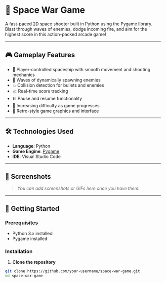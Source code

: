 # 🚀 Space War Game

A fast-paced 2D space shooter built in Python using the Pygame library. Blast through waves of enemies, dodge incoming fire, and aim for the highest score in this action-packed arcade game!

---

## 🎮 Gameplay Features

- 🔫 Player-controlled spaceship with smooth movement and shooting mechanics  
- 👾 Waves of dynamically spawning enemies  
- 💥 Collision detection for bullets and enemies  
- 📈 Real-time score tracking  
- ⏸️ Pause and resume functionality  
- 🔄 Increasing difficulty as game progresses  
- 🎨 Retro-style game graphics and interface  

---

## 🛠 Technologies Used

- **Language**: Python  
- **Game Engine**: [Pygame](https://www.pygame.org/docs/)  
- **IDE**: Visual Studio Code 

---

## 📸 Screenshots

> _You can add screenshots or GIFs here once you have them._

---

## 🚀 Getting Started

### Prerequisites

- Python 3.x installed
- Pygame installed

### Installation

1. **Clone the repository**  
```bash
git clone https://github.com/your-username/space-war-game.git
cd space-war-game
